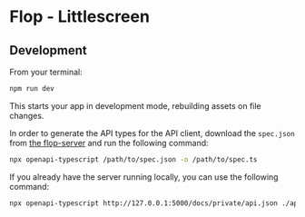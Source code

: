 # Flop - Littlescreen

## Development

From your terminal:

```sh
npm run dev
```

This starts your app in development mode, rebuilding assets on file changes.

In order to generate the API types for the API client, download the `spec.json` from [the flop-server](https://github.com/52-card-pickup/flop-server) and run the following command:

```sh
npx openapi-typescript /path/to/spec.json -o /path/to/spec.ts
```

If you already have the server running locally, you can use the following command:
```sh
npx openapi-typescript http://127.0.0.1:5000/docs/private/api.json ./app/flopClient/spec.ts
```
